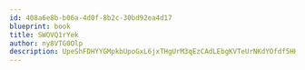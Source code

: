 ```yaml
---
id: 408a6e8b-b06a-4d0f-8b2c-30bd92ea4d17
blueprint: book
title: SWOVQ1rYek
author: ny8VTG0Olp
description: UpeShFDHYYGMpkbUpoGxL6jxTHgUrM3qEzCAdLEbgKVTeUrNKdYOfdf5HHl7DQ8QxOioWnmDFTKtWf800GHNU4FYada0csT6S6e8
---
```

